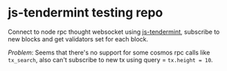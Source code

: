 # js-tendermint testing repo

Connect to node rpc thought websocket using [js-tendermint](https://github.com/nomic-io/js-tendermint/), subscribe to new blocks and get validators set for each block.

*Problem*: Seems that there's no support for some cosmos rpc calls like `tx_search`, also can't subscribe to new tx using query = `tx.height = 10`.


